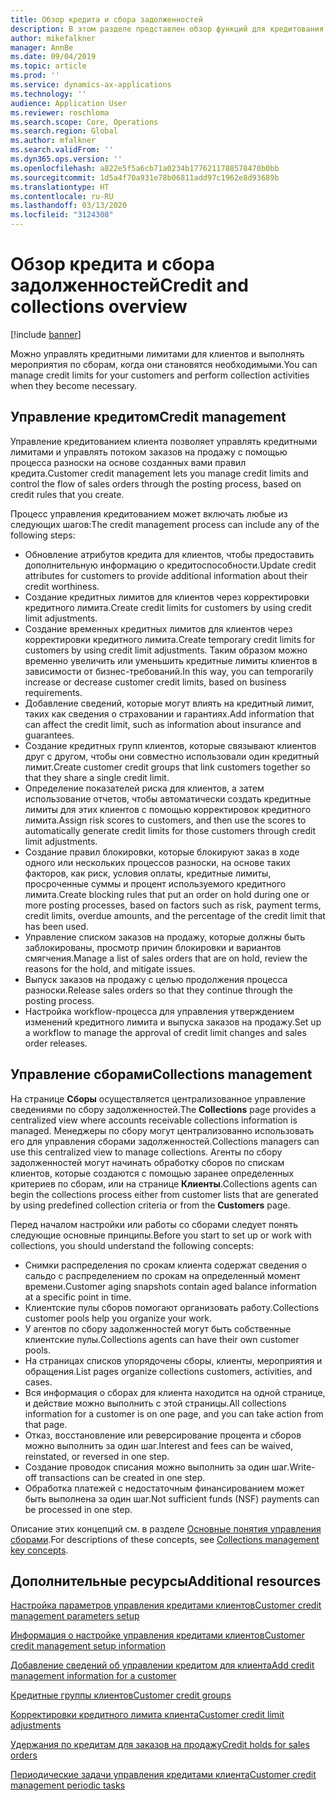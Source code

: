 ```yaml
---
title: Обзор кредита и сбора задолженностей
description: В этом разделе представлен обзор функций для кредитования и сборов.
author: mikefalkner
manager: AnnBe
ms.date: 09/04/2019
ms.topic: article
ms.prod: ''
ms.service: dynamics-ax-applications
ms.technology: ''
audience: Application User
ms.reviewer: roschloma
ms.search.scope: Core, Operations
ms.search.region: Global
ms.author: mfalkner
ms.search.validFrom: ''
ms.dyn365.ops.version: ''
ms.openlocfilehash: a822e5f5a6cb71a0234b1776211788578470b0bb
ms.sourcegitcommit: 1d5a4f70a931e78b06811add97c1962e8d93689b
ms.translationtype: HT
ms.contentlocale: ru-RU
ms.lasthandoff: 03/13/2020
ms.locfileid: "3124308"
---
```

# <a name="credit-and-collections-overview"></a><span data-ttu-id="d191e-103">Обзор кредита и сбора задолженностей</span><span class="sxs-lookup"><span data-stu-id="d191e-103">Credit and collections overview</span></span>

[!include [banner](../includes/banner.md)]

<span data-ttu-id="d191e-104">Можно управлять кредитными лимитами для клиентов и выполнять мероприятия по сборам, когда они становятся необходимыми.</span><span class="sxs-lookup"><span data-stu-id="d191e-104">You can manage credit limits for your customers and perform collection activities when they become necessary.</span></span>

## <a name="credit-management"></a><span data-ttu-id="d191e-105">Управление кредитом</span><span class="sxs-lookup"><span data-stu-id="d191e-105">Credit management</span></span>

<span data-ttu-id="d191e-106">Управление кредитованием клиента позволяет управлять кредитными лимитами и управлять потоком заказов на продажу с помощью процесса разноски на основе созданных вами правил кредита.</span><span class="sxs-lookup"><span data-stu-id="d191e-106">Customer credit management lets you manage credit limits and control the flow of sales orders through the posting process, based on credit rules that you create.</span></span>

<span data-ttu-id="d191e-107">Процесс управления кредитованием может включать любые из следующих шагов:</span><span class="sxs-lookup"><span data-stu-id="d191e-107">The credit management process can include any of the following steps:</span></span>

- <span data-ttu-id="d191e-108">Обновление атрибутов кредита для клиентов, чтобы предоставить дополнительную информацию о кредитоспособности.</span><span class="sxs-lookup"><span data-stu-id="d191e-108">Update credit attributes for customers to provide additional information about their credit worthiness.</span></span>
- <span data-ttu-id="d191e-109">Создание кредитных лимитов для клиентов через корректировки кредитного лимита.</span><span class="sxs-lookup"><span data-stu-id="d191e-109">Create credit limits for customers by using credit limit adjustments.</span></span>
- <span data-ttu-id="d191e-110">Создание временных кредитных лимитов для клиентов через корректировки кредитного лимита.</span><span class="sxs-lookup"><span data-stu-id="d191e-110">Create temporary credit limits for customers by using credit limit adjustments.</span></span> <span data-ttu-id="d191e-111">Таким образом можно временно увеличить или уменьшить кредитные лимиты клиентов в зависимости от бизнес-требований.</span><span class="sxs-lookup"><span data-stu-id="d191e-111">In this way, you can temporarily increase or decrease customer credit limits, based on business requirements.</span></span>
- <span data-ttu-id="d191e-112">Добавление сведений, которые могут влиять на кредитный лимит, таких как сведения о страховании и гарантиях.</span><span class="sxs-lookup"><span data-stu-id="d191e-112">Add information that can affect the credit limit, such as information about insurance and guarantees.</span></span>
- <span data-ttu-id="d191e-113">Создание кредитных групп клиентов, которые связывают клиентов друг с другом, чтобы они совместно использовали один кредитный лимит.</span><span class="sxs-lookup"><span data-stu-id="d191e-113">Create customer credit groups that link customers together so that they share a single credit limit.</span></span>
- <span data-ttu-id="d191e-114">Определение показателей риска для клиентов, а затем использование отчетов, чтобы автоматически создать кредитные лимиты для этих клиентов с помощью корректировок кредитного лимита.</span><span class="sxs-lookup"><span data-stu-id="d191e-114">Assign risk scores to customers, and then use the scores to automatically generate credit limits for those customers through credit limit adjustments.</span></span>
- <span data-ttu-id="d191e-115">Создание правил блокировки, которые блокируют заказ в ходе одного или нескольких процессов разноски, на основе таких факторов, как риск, условия оплаты, кредитные лимиты, просроченные суммы и процент используемого кредитного лимита.</span><span class="sxs-lookup"><span data-stu-id="d191e-115">Create blocking rules that put an order on hold during one or more posting processes, based on factors such as risk, payment terms, credit limits, overdue amounts, and the percentage of the credit limit that has been used.</span></span>
- <span data-ttu-id="d191e-116">Управление списком заказов на продажу, которые должны быть заблокированы, просмотр причин блокировки и вариантов смягчения.</span><span class="sxs-lookup"><span data-stu-id="d191e-116">Manage a list of sales orders that are on hold, review the reasons for the hold, and mitigate issues.</span></span>
- <span data-ttu-id="d191e-117">Выпуск заказов на продажу с целью продолжения процесса разноски.</span><span class="sxs-lookup"><span data-stu-id="d191e-117">Release sales orders so that they continue through the posting process.</span></span>
- <span data-ttu-id="d191e-118">Настройка workflow-процесса для управления утверждением изменений кредитного лимита и выпуска заказов на продажу.</span><span class="sxs-lookup"><span data-stu-id="d191e-118">Set up a workflow to manage the approval of credit limit changes and sales order releases.</span></span>

## <a name="collections-management"></a><span data-ttu-id="d191e-119">Управление сборами</span><span class="sxs-lookup"><span data-stu-id="d191e-119">Collections management</span></span>

<span data-ttu-id="d191e-120">На странице **Сборы** осуществляется централизованное управление сведениями по сбору задолженностей.</span><span class="sxs-lookup"><span data-stu-id="d191e-120">The **Collections** page provides a centralized view where accounts receivable collections information is managed.</span></span> <span data-ttu-id="d191e-121">Менеджеры по сбору могут централизованно использовать его для управления сборами задолженностей.</span><span class="sxs-lookup"><span data-stu-id="d191e-121">Collections managers can use this centralized view to manage collections.</span></span> <span data-ttu-id="d191e-122">Агенты по сбору задолженностей могут начинать обработку сборов по спискам клиентов, которые создаются с помощью заранее определенных критериев по сборам, или на странице **Клиенты**.</span><span class="sxs-lookup"><span data-stu-id="d191e-122">Collections agents can begin the collections process either from customer lists that are generated by using predefined collection criteria or from the **Customers** page.</span></span>

<span data-ttu-id="d191e-123">Перед началом настройки или работы со сборами следует понять следующие основные принципы.</span><span class="sxs-lookup"><span data-stu-id="d191e-123">Before you start to set up or work with collections, you should understand the following concepts:</span></span>

- <span data-ttu-id="d191e-124">Снимки распределения по срокам клиента содержат сведения о сальдо с распределением по срокам на определенный момент времени.</span><span class="sxs-lookup"><span data-stu-id="d191e-124">Customer aging snapshots contain aged balance information at a specific point in time.</span></span>
- <span data-ttu-id="d191e-125">Клиентские пулы сборов помогают организовать работу.</span><span class="sxs-lookup"><span data-stu-id="d191e-125">Collections customer pools help you organize your work.</span></span>
- <span data-ttu-id="d191e-126">У агентов по сбору задолженностей могут быть собственные клиентские пулы.</span><span class="sxs-lookup"><span data-stu-id="d191e-126">Collections agents can have their own customer pools.</span></span>
- <span data-ttu-id="d191e-127">На страницах списков упорядочены сборы, клиенты, мероприятия и обращения.</span><span class="sxs-lookup"><span data-stu-id="d191e-127">List pages organize collections customers, activities, and cases.</span></span>
- <span data-ttu-id="d191e-128">Вся информация о сборах для клиента находится на одной странице, и действие можно выполнить с этой страницы.</span><span class="sxs-lookup"><span data-stu-id="d191e-128">All collections information for a customer is on one page, and you can take action from that page.</span></span>
- <span data-ttu-id="d191e-129">Отказ, восстановление или реверсирование процента и сборов можно выполнить за один шаг.</span><span class="sxs-lookup"><span data-stu-id="d191e-129">Interest and fees can be waived, reinstated, or reversed in one step.</span></span>
- <span data-ttu-id="d191e-130">Создание проводок списания можно выполнить за один шаг.</span><span class="sxs-lookup"><span data-stu-id="d191e-130">Write-off transactions can be created in one step.</span></span>
- <span data-ttu-id="d191e-131">Обработка платежей с недостаточным финансированием может быть выполнена за один шаг.</span><span class="sxs-lookup"><span data-stu-id="d191e-131">Not sufficient funds (NSF) payments can be processed in one step.</span></span>

<span data-ttu-id="d191e-132">Описание этих концепций см. в разделе [Основные понятия управления сборами](./cm-collections-concepts.md).</span><span class="sxs-lookup"><span data-stu-id="d191e-132">For descriptions of these concepts, see [Collections management key concepts](./cm-collections-concepts.md).</span></span>

## <a name="additional-resources"></a><span data-ttu-id="d191e-133">Дополнительные ресурсы</span><span class="sxs-lookup"><span data-stu-id="d191e-133">Additional resources</span></span>

[<span data-ttu-id="d191e-134">Настройка параметров управления кредитами клиентов</span><span class="sxs-lookup"><span data-stu-id="d191e-134">Customer credit management parameters setup</span></span>](./cm-credit-mgmt-setup.md)

[<span data-ttu-id="d191e-135">Информация о настройке управления кредитами клиентов</span><span class="sxs-lookup"><span data-stu-id="d191e-135">Customer credit management setup information</span></span>](./cm-setup-information.md)

[<span data-ttu-id="d191e-136">Добавление сведений об управлении кредитом для клиента</span><span class="sxs-lookup"><span data-stu-id="d191e-136">Add credit management information for a customer</span></span>](./cm-add-credit-mgmt-information-customer.md)

[<span data-ttu-id="d191e-137">Кредитные группы клиентов</span><span class="sxs-lookup"><span data-stu-id="d191e-137">Customer credit groups</span></span>](./cm-customer-credit-groups.md)

[<span data-ttu-id="d191e-138">Корректировки кредитного лимита клиента</span><span class="sxs-lookup"><span data-stu-id="d191e-138">Customer credit limit adjustments</span></span>](./cm-credit-limit-adjustments.md)

[<span data-ttu-id="d191e-139">Удержания по кредитам для заказов на продажу</span><span class="sxs-lookup"><span data-stu-id="d191e-139">Credit holds for sales orders</span></span>](./cm-sales-order-credit-holds.md)

[<span data-ttu-id="d191e-140">Периодические задачи управления кредитами клиента</span><span class="sxs-lookup"><span data-stu-id="d191e-140">Customer credit management periodic tasks</span></span>](./cm-periodic-tasks.md)
